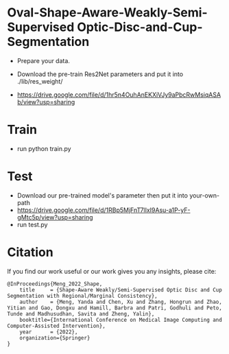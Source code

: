 # Oval-Shape-Aware-Weakly-Semi-Supervised Optic-Disc-and-Cup-Segmentation

- Prepare your data.

- Download the pre-train Res2Net parameters and put it into ./lib/res_weight/
- https://drive.google.com/file/d/1hr5n4OuhAnEKXiVJy9aPbcRwMsiqASAb/view?usp=sharing

# Train
- run python train.py


# Test
- Download our pre-trained model's parameter then put it into your-own-path
- https://drive.google.com/file/d/1RBp5MjFnT7lIxI9Asu-a1P-yF-gMtc5p/view?usp=sharing
- run test.py


# Citation
If you find our work useful or our work gives you any insights, please cite:
```
@InProceedings{Meng_2022_Shape,
    title     = {Shape-Aware Weakly/Semi-Supervised Optic Disc and Cup Segmentation with Regional/Marginal Consistency},
    author    = {Meng, Yanda and Chen, Xu and Zhang, Hongrun and Zhao, Yitian and Gao, Dongxu and Hamill, Barbra and Patri, Godhuli and Peto, Tunde and Madhusudhan, Savita and Zheng, Yalin},
    booktitle={International Conference on Medical Image Computing and Computer-Assisted Intervention},
    year      = {2022},
    organization={Springer}
}
```
```
